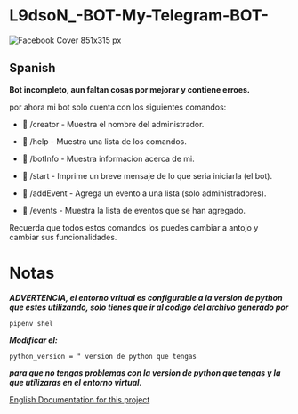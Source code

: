 # L9dsoN_-BOT-My-Telegram-BOT-

![Facebook Cover 851x315 px](https://user-images.githubusercontent.com/69158247/115162486-c2824d00-a071-11eb-93f2-fd29220dfaf9.png)

## Spanish
**Bot incompleto, aun faltan cosas por mejorar y contiene erroes.**

por ahora mi bot solo cuenta con los siguientes comandos:

- 📝 /creator - Muestra el nombre del administrador.

- 📝 /help - Muestra una lista de los comandos.

- 📝 /botInfo - Muestra informacion acerca de mi.

- 📝 /start - Imprime un breve mensaje de lo que seria iniciarla (el bot).

- 📝 /addEvent - Agrega un evento a una lista (solo administradores).

- 📝 /events - Muestra la lista de eventos que se han agregado.

Recuerda que todos estos comandos los puedes cambiar a antojo y cambiar sus funcionalidades.

# Notas
***ADVERTENCIA, el entorno vritual es configurable a la version de python que estes utilizando, solo tienes que ir al codigo del archivo generado por***

```
pipenv shel
```

***Modificar el:***

```
python_version = " version de python que tengas
```

***para que no tengas problemas con la version de python que tengas y la que utilizaras en el entorno virtual.***

[English Documentation for this project](English.md)
